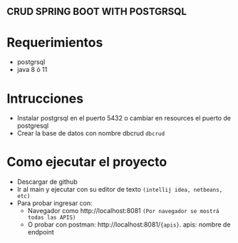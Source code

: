 
## CRUD SPRING BOOT WITH POSTGRSQL
# Requerimientos
* postgrsql 
* java 8 ó 11
# Intrucciones
* Instalar postgrsql en el puerto 5432 o cambiar en resources el puerto de postgresql
* Crear la base de datos con nombre dbcrud ```dbcrud```
# Como ejecutar el proyecto
* Descargar de github
* Ir al main y ejecutar con su editor de texto ```(intellij idea, netbeans, etc)```
* Para probar ingresar con: 
  - Navegador como http://localhost:8081  ```(Por navegador se mostrá todas las APIS)```
  - O probar con postman:  http://localhost:8081/```{apis}```. apis: nombre de endpoint
